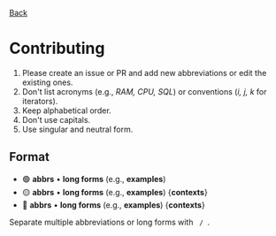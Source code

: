 [Back](./README.md)

# Contributing

1. Please create an issue or PR and add new abbreviations or edit the existing ones.
2. Don't list acronyms (e.g., *RAM, CPU, SQL*) or conventions (*i, j, k* for iterators).
3. Keep alphabetical order.
5. Don't use capitals.
6. Use singular and neutral form.

## Format

- 🟢 **abbrs** • **long forms** (e.g., **examples**)
- 🟡 **abbrs** • **long forms** (e.g., **examples**) {**contexts**}
- 🔴 **abbrs** • **long forms** (e.g., **examples**) {**contexts**}

Separate multiple abbreviations or long forms with <code>&nbsp;/&nbsp;</code>.
